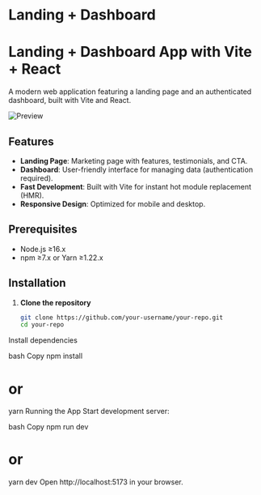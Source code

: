 # Landing + Dashboard
 
# Landing + Dashboard App with Vite + React

A modern web application featuring a landing page and an authenticated dashboard, built with Vite and React.

![Preview](https://via.placeholder.com/800x400.png?text=Landing+%2B+Dashboard+Preview) <!-- Replace with actual screenshot -->

## Features

- **Landing Page**: Marketing page with features, testimonials, and CTA.
- **Dashboard**: User-friendly interface for managing data (authentication required).
- **Fast Development**: Built with Vite for instant hot module replacement (HMR).
- **Responsive Design**: Optimized for mobile and desktop.

## Prerequisites

- Node.js ≥16.x
- npm ≥7.x or Yarn ≥1.22.x

## Installation

1. **Clone the repository**
   ```bash
   git clone https://github.com/your-username/your-repo.git
   cd your-repo

Install dependencies

bash
Copy
npm install
# or
yarn
Running the App
Start development server:

bash
Copy
npm run dev
# or
yarn dev
Open http://localhost:5173 in your browser.
